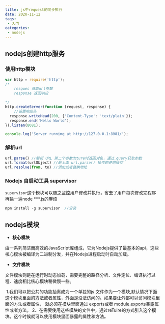 ```yaml
---
title: js中request的同步执行
date: 2020-11-12
tags:
 - 入门
categories:
 - nodejs
---
```


## nodejs创建http服务

### 使用http模块

```js
var http = require('http');
/*
    resques 获取url参数
    response 返回响应

*/
http.createServer(function (request, response) {
    //设置响应头
  response.writeHead(200, {'Content-Type': 'text/plain'});
  response.end('Hello World');
}).listen(8081);

console.log('Server running at http://127.0.0.1:8081/');
```

### 解析url

```js
url.parse() //解析 URL 第二个参数为ture时返回对象，通过.query获取参数
url.format(urlObject) //是上面 url.parse() 操作的逆向操作
url.resolve(from, to) //添加或者替换地址
```

### Nodejs 自启动工具 supervisor

`supervisor`这个模块可以随之监控用户修改并执行，省去了用户每次修改完程序再输一遍node ***.js的麻烦

```js
npm install -g supervisor  //安装
```



## nodejs模块

- **核心模块**

​		由一系列简洁而高效的JavaScript库组成，它为Nodejs提供了最基本的api，这些核心模块被编译为二进制分发，并在Nodejs进程启动时自动加载。

- **文件模块**

​	文件模块则是在运行时动态加载，需要完整的路径分析、文件定位、编译执行过程、速度相比核心模块稍微慢一些。

​	1.我们可以把公共的功能抽离成为一个单独的js 文件作为一个模块,默认情况下面这个模块里面的方法或者属性，外面是没法访问的。如果要让外部可以访问模块里面的方法或者属性，
就必须在模块里面通过 exports或者 module.exports暴露属性或者方法。
​	2．在需要使用这些模块的文件中，通过reTuire的方式引入这个模块。这个时候就可以使用模块里面暴露的属性和方法。